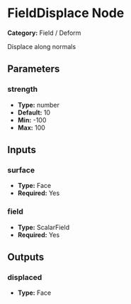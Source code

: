 
# FieldDisplace Node

**Category:** Field / Deform

Displace along normals

## Parameters


### strength
- **Type:** number
- **Default:** 10
- **Min:** -100
- **Max:** 100



## Inputs


### surface
- **Type:** Face
- **Required:** Yes



### field
- **Type:** ScalarField
- **Required:** Yes



## Outputs


### displaced
- **Type:** Face




